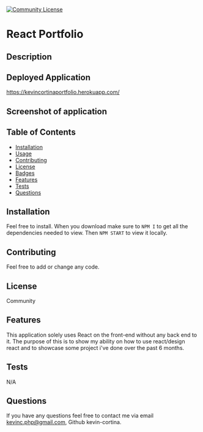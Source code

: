   [![Community License](https://img.shields.io/badge/license-Community-blue.svg)](http://www.gnu.org/licenses/Community-3.0)

  # React Portfolio
  
  ## Description

  ## Deployed Application
  https://kevincortinaportfolio.herokuapp.com/


  ## Screenshot of application
   <!-- ![Screenshot1](./src/images/ReactSc.png)
   ![Screenshot2](./src/images/port-image2.png) -->
  
  ## Table of Contents
  - [Installation](#installation)
  - [Usage](#usage)
  - [Contributing](#contributing)
  - [License](#license)
  - [Badges](#badges)
  - [Features](#features)
  - [Tests](#test)
  - [Questions](#questions)
 
  ## Installation
  Feel free to install. When you download make sure to `NPM I` to get all the dependencies needed to view.  Then `NPM START` to view it locally.

  ## Contributing
  Feel free to add or change any code.

  
  ## License
  Community
  

  ## Features
  This application solely uses React on the front-end without any back end to it. The purpose of this is to show my ability on how to use react/design react and to showcase some project i've done over the past 6 months.
  
  ## Tests
  N/A
 
  
  ## Questions
  If you have any questions feel free to contact me via email kevinc.php@gmail.com, Github kevin-cortina.
  